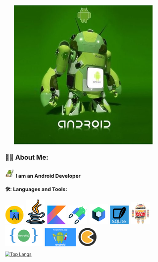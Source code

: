 
<h1 align="center">
<img src="/images/header.jpg" align="center">
</h1>

## :man_technologist: About Me:
### <img src="/images/developer.jpg" width="30"> I am an Android Developer 
### 🛠️: Languages and Tools: 
<div>
  <img src="/images/AndroidStudio.jpg" width="60">&nbsp;
  <img src="/images/Java2.png" width="60">&nbsp;
  <img src="/images/Kotlin.jpg" width="60">&nbsp;
  <img src="/images/AndroidJetpack.png" width="60">&nbsp;
  <img src="/images/Compose.png" width="60">&nbsp;
  <img src="/images/SQLite.png" width="60">&nbsp
  <img src="/images/room.jpg" width="60">&nbsp
  <img src="/images/Retrofit.png" width="120">&nbsp;
  <img src="/images/Dagger2.png" width="100">&nbsp
  <img src="/images/Koin.png" width="60">&nbsp
</div>

[![Top Langs](https://github-readme-stats.vercel.app/api/top-langs/?username=AlexYach1973)](https://github.com/anuraghazra/github-readme-stats)



<!--
**AlexYach1973/AlexYach1973** is a ✨ _special_ ✨ repository because its `README.md` (this file) appears on your GitHub profile.
### Hi there 👋
Here are some ideas to get you started:

- 🔭 I’m currently working on ...
- 🌱 I’m currently learning ...
- 👯 I’m looking to collaborate on ...
- 🤔 I’m looking for help with ...
- 💬 Ask me about ...
- 📫 How to reach me: ...
- 😄 Pronouns: ...
- ⚡ Fun fact: ...
-->

